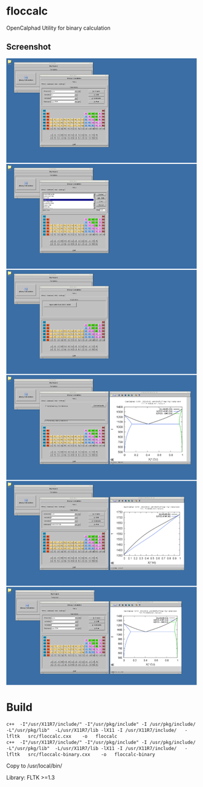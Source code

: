 # floccalc
OpenCalphad Utility for binary calculation


## Screenshot


![](media/floccalc-1.png)
![](media/floccalc-2.png)
![](media/floccalc-3.png)
![](media/floccalc-4.png)
![](media/floccalc-5.png)
![](media/floccalc-6.png)


# Build


````
c++  -I"/usr/X11R7/include/" -I"/usr/pkg/include" -I /usr/pkg/include/    -L"/usr/pkg/lib"  -L/usr/X11R7/lib -lX11 -I /usr/X11R7/include/   -lfltk   src/floccalc.cxx    -o   floccalc    
c++  -I"/usr/X11R7/include/" -I"/usr/pkg/include" -I /usr/pkg/include/    -L"/usr/pkg/lib"  -L/usr/X11R7/lib -lX11 -I /usr/X11R7/include/   -lfltk   src/floccalc-binary.cxx    -o   floccalc-binary
````
Copy to /usr/local/bin/ 

Library: FLTK >=1.3

